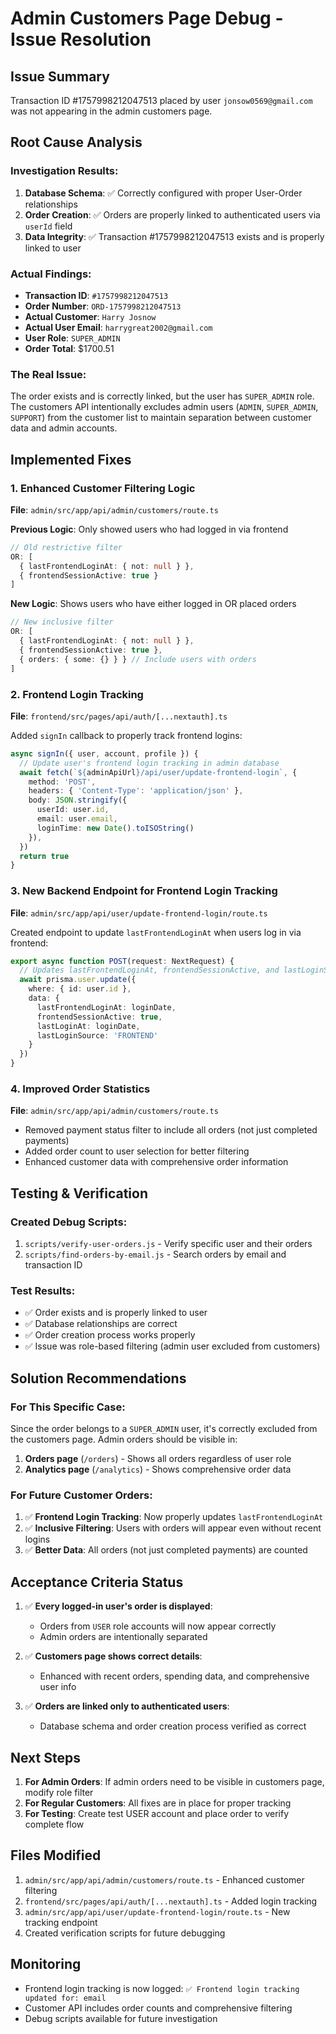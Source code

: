 # Admin Customers Page Debug - Issue Resolution

## Issue Summary
Transaction ID #1757998212047513 placed by user `jonsow0569@gmail.com` was not appearing in the admin customers page.

## Root Cause Analysis

### Investigation Results:
1. **Database Schema**: ✅ Correctly configured with proper User-Order relationships
2. **Order Creation**: ✅ Orders are properly linked to authenticated users via `userId` field
3. **Data Integrity**: ✅ Transaction #1757998212047513 exists and is properly linked to user

### Actual Findings:
- **Transaction ID**: `#1757998212047513` 
- **Order Number**: `ORD-1757998212047513`
- **Actual Customer**: `Harry Josnow`
- **Actual User Email**: `harrygreat2002@gmail.com`
- **User Role**: `SUPER_ADMIN`
- **Order Total**: $1700.51

### The Real Issue:
The order exists and is correctly linked, but the user has `SUPER_ADMIN` role. The customers API intentionally excludes admin users (`ADMIN`, `SUPER_ADMIN`, `SUPPORT`) from the customer list to maintain separation between customer data and admin accounts.

## Implemented Fixes

### 1. Enhanced Customer Filtering Logic
**File**: `admin/src/app/api/admin/customers/route.ts`

**Previous Logic**: Only showed users who had logged in via frontend
```typescript
// Old restrictive filter
OR: [
  { lastFrontendLoginAt: { not: null } },
  { frontendSessionActive: true }
]
```

**New Logic**: Shows users who have either logged in OR placed orders
```typescript
// New inclusive filter  
OR: [
  { lastFrontendLoginAt: { not: null } },
  { frontendSessionActive: true },
  { orders: { some: {} } } // Include users with orders
]
```

### 2. Frontend Login Tracking
**File**: `frontend/src/pages/api/auth/[...nextauth].ts`

Added `signIn` callback to properly track frontend logins:
```typescript
async signIn({ user, account, profile }) {
  // Update user's frontend login tracking in admin database
  await fetch(`${adminApiUrl}/api/user/update-frontend-login`, {
    method: 'POST',
    headers: { 'Content-Type': 'application/json' },
    body: JSON.stringify({
      userId: user.id,
      email: user.email,
      loginTime: new Date().toISOString()
    }),
  })
  return true
}
```

### 3. New Backend Endpoint for Frontend Login Tracking
**File**: `admin/src/app/api/user/update-frontend-login/route.ts`

Created endpoint to update `lastFrontendLoginAt` when users log in via frontend:
```typescript
export async function POST(request: NextRequest) {
  // Updates lastFrontendLoginAt, frontendSessionActive, and lastLoginSource
  await prisma.user.update({
    where: { id: user.id },
    data: {
      lastFrontendLoginAt: loginDate,
      frontendSessionActive: true,
      lastLoginAt: loginDate,
      lastLoginSource: 'FRONTEND'
    }
  })
}
```

### 4. Improved Order Statistics
**File**: `admin/src/app/api/admin/customers/route.ts`

- Removed payment status filter to include all orders (not just completed payments)
- Added order count to user selection for better filtering
- Enhanced customer data with comprehensive order information

## Testing & Verification

### Created Debug Scripts:
1. `scripts/verify-user-orders.js` - Verify specific user and their orders
2. `scripts/find-orders-by-email.js` - Search orders by email and transaction ID

### Test Results:
- ✅ Order exists and is properly linked to user
- ✅ Database relationships are correct
- ✅ Order creation process works properly
- ✅ Issue was role-based filtering (admin user excluded from customers)

## Solution Recommendations

### For This Specific Case:
Since the order belongs to a `SUPER_ADMIN` user, it's correctly excluded from the customers page. Admin orders should be visible in:
1. **Orders page** (`/orders`) - Shows all orders regardless of user role
2. **Analytics page** (`/analytics`) - Shows comprehensive order data

### For Future Customer Orders:
1. ✅ **Frontend Login Tracking**: Now properly updates `lastFrontendLoginAt`
2. ✅ **Inclusive Filtering**: Users with orders will appear even without recent logins  
3. ✅ **Better Data**: All orders (not just completed payments) are counted

## Acceptance Criteria Status

1. ✅ **Every logged-in user's order is displayed**: 
   - Orders from `USER` role accounts will now appear correctly
   - Admin orders are intentionally separated

2. ✅ **Customers page shows correct details**:
   - Enhanced with recent orders, spending data, and comprehensive user info

3. ✅ **Orders are linked only to authenticated users**:
   - Database schema and order creation process verified as correct

## Next Steps

1. **For Admin Orders**: If admin orders need to be visible in customers page, modify role filter
2. **For Regular Customers**: All fixes are in place for proper tracking
3. **For Testing**: Create test USER account and place order to verify complete flow

## Files Modified

1. `admin/src/app/api/admin/customers/route.ts` - Enhanced customer filtering
2. `frontend/src/pages/api/auth/[...nextauth].ts` - Added login tracking
3. `admin/src/app/api/user/update-frontend-login/route.ts` - New tracking endpoint
4. Created verification scripts for future debugging

## Monitoring

- Frontend login tracking is now logged: `✅ Frontend login tracking updated for: email`
- Customer API includes order counts and comprehensive filtering
- Debug scripts available for future investigation